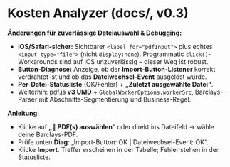 # Kosten Analyzer (docs/, v0.3)

**Änderungen für zuverlässige Dateiauswahl & Debugging:**

- **iOS/Safari-sicher:** Sichtbarer `<label for="pdfInput">` plus echtes `<input type="file">` (nicht `display:none`). Programmatic `click()`-Workarounds sind auf iOS unzuverlässig – dieser Weg ist robust.
- **Button-Diagnose:** Anzeige, ob der **Import-Button-Listener** korrekt verdrahtet ist und ob das **Dateiwechsel-Event** ausgelöst wurde.
- **Per-Datei-Statusliste** (OK/Fehler) + **„Zuletzt ausgewählte Datei“**.
- Weiterhin: pdf.js **v3 UMD** + `GlobalWorkerOptions.workerSrc`, Barclays-Parser mit Abschnitts-Segmentierung und Business-Regel.

**Anleitung:**  
- Klicke auf **„📎 PDF(s) auswählen“** oder direkt ins Dateifeld → wähle deine Barclays-PDF.  
- Prüfe unten **Diag**: „Import-Button: OK | Dateiwechsel-Event: OK“.  
- Klicke **Import**. Treffer erscheinen in der Tabelle; Fehler stehen in der Statusliste.

